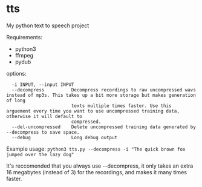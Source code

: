# tts
My python text to speech project


Requirements:
 - python3
 - ffmpeg
 - pydub

options:
```  -h, --help            show this help message and exit
  -i INPUT, --input INPUT
  --decompress          Decompress recordings to raw uncompressed wavs instead of mp3s. This takes up a bit more storage but makes generation of long
                        texts multiple times faster. Use this arguement every time you want to use uncompressed training data, otherwise it will default to
                        compressed.
  --del-uncompressed    Delete uncompressed training data generated by --decompress to save space.
  --debug               Long debug output
```

Example usage:
`python3 tts.py --decompress -i "The quick brown fox jumped over the lazy dog"`

It's reccomended that you always use --decompress, it only takes an extra 16 megabytes (instead of 3) for the recordings, and makes it many times faster.
